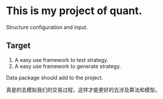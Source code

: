 # This is my project of quant.

Structure configuration and input.

## Target

1. A easy use framework to test strategy.
1. A easy use framework to generate strategy.

Data package should add to the project.

真是的去模拟我们的交易过程，这样才能更好的去涉及算法和模型。

